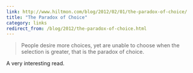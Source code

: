 ```yaml
---
link: http://www.hiltmon.com/blog/2012/02/01/the-paradox-of-choice/
title: "The Paradox of Choice"
category: links
redirect_from: /blog/2012/the-paradox-of-choice.html
---
```


> People desire more choices, yet are unable to choose when the selection is
> greater, that is the paradox of choice.

A very interesting read.
